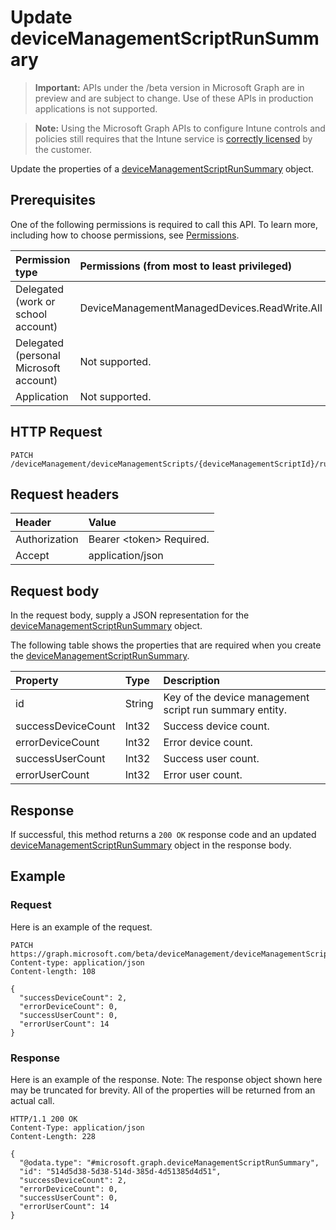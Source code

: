 ﻿# Update deviceManagementScriptRunSummary

> **Important:** APIs under the /beta version in Microsoft Graph are in preview and are subject to change. Use of these APIs in production applications is not supported.

> **Note:** Using the Microsoft Graph APIs to configure Intune controls and policies still requires that the Intune service is [correctly licensed](https://go.microsoft.com/fwlink/?linkid=839381) by the customer.

Update the properties of a [deviceManagementScriptRunSummary](../resources/intune_shared_devicemanagementscriptrunsummary.md) object.
## Prerequisites
One of the following permissions is required to call this API. To learn more, including how to choose permissions, see [Permissions](../../../concepts/permissions_reference.md).

|Permission type|Permissions (from most to least privileged)|
|:---|:---|
|Delegated (work or school account)|DeviceManagementManagedDevices.ReadWrite.All|
|Delegated (personal Microsoft account)|Not supported.|
|Application|Not supported.|

## HTTP Request
<!-- {
  "blockType": "ignored"
}
-->
``` http
PATCH /deviceManagement/deviceManagementScripts/{deviceManagementScriptId}/runSummary
```

## Request headers
|Header|Value|
|:---|:---|
|Authorization|Bearer &lt;token&gt; Required.|
|Accept|application/json|

## Request body
In the request body, supply a JSON representation for the [deviceManagementScriptRunSummary](../resources/intune_shared_devicemanagementscriptrunsummary.md) object.

The following table shows the properties that are required when you create the [deviceManagementScriptRunSummary](../resources/intune_shared_devicemanagementscriptrunsummary.md).

|Property|Type|Description|
|:---|:---|:---|
|id|String|Key of the device management script run summary entity.|
|successDeviceCount|Int32|Success device count.|
|errorDeviceCount|Int32|Error device count.|
|successUserCount|Int32|Success user count.|
|errorUserCount|Int32|Error user count.|



## Response
If successful, this method returns a `200 OK` response code and an updated [deviceManagementScriptRunSummary](../resources/intune_shared_devicemanagementscriptrunsummary.md) object in the response body.

## Example
### Request
Here is an example of the request.
``` http
PATCH https://graph.microsoft.com/beta/deviceManagement/deviceManagementScripts/{deviceManagementScriptId}/runSummary
Content-type: application/json
Content-length: 108

{
  "successDeviceCount": 2,
  "errorDeviceCount": 0,
  "successUserCount": 0,
  "errorUserCount": 14
}
```

### Response
Here is an example of the response. Note: The response object shown here may be truncated for brevity. All of the properties will be returned from an actual call.
``` http
HTTP/1.1 200 OK
Content-Type: application/json
Content-Length: 228

{
  "@odata.type": "#microsoft.graph.deviceManagementScriptRunSummary",
  "id": "514d5d38-5d38-514d-385d-4d51385d4d51",
  "successDeviceCount": 2,
  "errorDeviceCount": 0,
  "successUserCount": 0,
  "errorUserCount": 14
}
```



